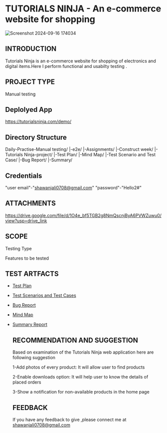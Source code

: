 # TUTORIALS NINJA - An e-commerce website for shopping 
![Screenshot 2024-09-16 174034](https://github.com/user-attachments/assets/823982a7-a9cf-411f-8ebd-43cc01198cca)

## INTRODUCTION
 Tutorials Ninja is an e-commerce website for shopping of electronics and digital items.Here I perform 
 functional and usabilty testing .
 ## PROJECT TYPE
  Manual testing
## Deplolyed App
  https://tutorialsninja.com/demo/
## Directory Structure
Daily-Practise-Manual testing/ |-e2e/ |-Assignments/ |-Construct week/ |-Tutorials Ninja-project/ 
|-Test Plan/ |-Mind Map/ |-Test Scenario and Test Case/ |-Bug Report/ |-Summary/
## Credentials 
 "user email"-"shawanjali0708@gmail.com"
 "password"-"Hello2#"
 ## ATTACHMENTS

https://drive.google.com/file/d/1O4e_bf5TGB2g8NmQscnjByA6PVWZuwu0/view?usp=drive_link
## SCOPE
  Testing Type
  
  Features to be tested
## TEST ARTFACTS
- [Test Plan](https://drive.google.com/file/d/1ZYZplVbD4-CS0hrslLSDNm0nPS4NiqLG/view?usp=drive_link)
- [Test Scenarios and Test Cases](https://drive.google.com/file/d/1cHo-VH-eMsKbXcA1Edrzx9NDQ3M6eeo8/view?usp=drive_link)
- [Bug Report](https://drive.google.com/file/d/1eRxiU5ehb8Al5A5R37WkM8HkzpWcREqG/view?usp=sharing)
- [Mind Map](https://drive.google.com/file/d/1vRiwjpMy1GdRPRUCPeEvOLE6CNsqw9Jt/view?usp=drive_link)
- [Summary Report](https://drive.google.com/file/d/1_qSFdCPT730cAF-vkk0Xy_2noWvXm1yO/view?usp=drive_link)

 
  ## RECOMMENDATION AND SUGGESTION
  Based on examination of the Tutorials Ninja web application here are following suggestion
  
  1-Add photos of every product: It will allow user to find products
  
  2-Enable downloads option: It will  help user to know the details of placed orders
  
  3-Show a notification for non-available products in the home page
  
  ## FEEDBACK
  If you have any feedback to give ,please connect me at  
  shawanjali0708@gmail.com
 

